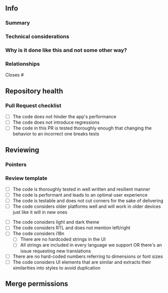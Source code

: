 ## Info
<!-- This template is a guideline, use your own judgement to write a description that -->
<!-- is easy to read and will help get the PR reviewed quickly and accurately -->

### Summary
<!-- MANDATORY: Describe clearly and concisely what this PR changes -->

### Technical considerations
<!-- OPTIONAL: Describe how the changes are implemented, list the different parts the changes consist of if it's more than one -->

### Why is it done like this and not some other way?
<!-- OPTIONAL: Are there other possible solutions that might seem more obvious? Tell us why you didn't go with those -->

### Relationships
<!-- MANDATORY: Mention any issues or PRs that are connected to this -->
<!-- DO NOT OPEN A PULL REQUEST THAT DOES NO CLOSE/REF AN ISSUE -->
Closes #

## Repository health

### Pull Request checklist
<!-- MANDATORY: Before submiting your Pull Request, make sure that -->
<!-- all the items below are verified and the boxes are checked -->
- [ ] The code does not hinder the app's performance
- [ ] The code does not introduce regressions
- [ ] The code in this PR is tested thoroughly enough that changing the behavior to an incorrect one breaks tests

## Reviewing

### Pointers
<!-- MANDATORY: Give pointers to help reviewers validate the changes, give a list of things that should be tested, show before/after screenshots, etc. -->

### Review template
<!-- MANDATORY: This is what reviewers should consider when reviewing your Pull request -->
<!-- Feel free to remove items that UI related if your code does not touch UI -->

<!-- General -->
- [ ] The code is thoroughly tested in well written and resilient manner
- [ ] The code is performant and leads to an optimal user experience
- [ ] The code is testable and does not cut corners for the sake of delivering
- [ ] The code considers older platforms well and will work in older devices just like it will in new ones
<!-- UI related -->
- [ ] The code considers light and dark theme
- [ ] The code considers RTL and does not mention left/right
- [ ] The code considers i18n
  - [ ] There are no hardcoded strings in the UI
  - [ ] All strings are included in every language we support OR there's an issue requesting new translations
- [ ] There are no hard-coded numbers referring to dimensions or font sizes
- [ ] The code considers UI elements that are similar and extracts their similarities into styles to avoid duplication

## Merge permissions
<!-- MANDATORY: Is anybody else allowed to merge this? If so, who? -->